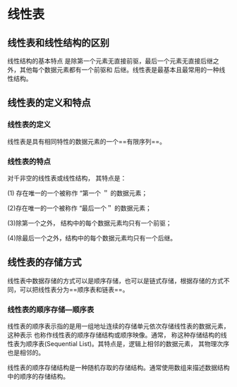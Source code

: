# 线性表

## 线性表和线性结构的区别

线性结构的基本特点 是除第一个元素无直接前驱，最后一个元素无直接后继之外，其他每个数据元素都有一个前驱和 后继。线性表是最基本且最常用的一种线性结构。

## 线性表的定义和特点

### 线性表的定义

线性表是具有相同特性的数据元素的一个==有限序列==。

### 线性表的特点

对千非空的线性表或线性结构， 其特点是： 

(1) 存在唯一的一个被称作 “第一个 ＂ 的数据元素； 

(2)存在唯一的一个被称作 “最后一个＂ 的数据元素； 

(3)除第一个之外， 结构中的每个数据元素均只有一个前驱； 

(4)除最后一个之外，结构中的每个数据元素均只有一个后继。

## 线性表的存储方式

线性表中数据存储的方式可以是顺序存储，也可以是链式存储，根据存储的方式不同，可以把线性表分为==顺序表和链表==。

### 线性表的顺序存储—顺序表

线性表的顺序表示指的是用一组地址连续的存储单元依次存储线性表的数据元素， 这种表示 也称作线性表的顺序存储结构或顺序映像。通常， 称这种存储结构的线性表为顺序表(Sequential List)。其特点是，逻辑上相邻的数据元素， 其物理次序也是相邻的。

线性表的顺序存储结构是一种随机存取的存储结构。通常使用数组来描述数据结构中的顺序的存储结构。